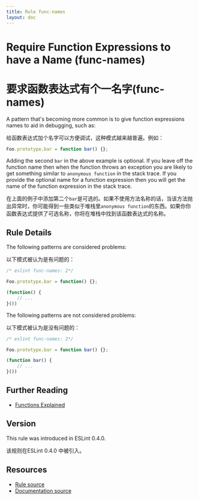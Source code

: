 ```yaml
---
title: Rule func-names
layout: doc
---
```

<!-- Note: No pull requests accepted for this file. See README.md in the root directory for details. -->

# Require Function Expressions to have a Name (func-names)

# 要求函数表达式有个一名字(func-names)

A pattern that's becoming more common is to give function expressions names to aid in debugging, such as:

给函数表达式加个名字可以方便调试，这种模式越来越普遍。例如：

```js
Foo.prototype.bar = function bar() {};
```

Adding the second `bar` in the above example is optional.  If you leave off the function name then when the function throws an exception you are likely to get something similar to `anonymous function` in the stack trace.  If you provide the optional name for a function expression then you will get the name of the function expression in the stack trace.

在上面的例子中添加第二个`bar`是可选的。如果不使用方法名称的话，当该方法抛出异常时，你可能得到一些类似于堆栈里`anonymous function`的东西。如果你你函数表达式提供了可选名称，你将在堆栈中找到该函数表达式的名称。

## Rule Details

The following patterns are considered problems:

以下模式被认为是有问题的：

```js
/* eslint func-names: 2*/

Foo.prototype.bar = function() {};

(function() {
    // ...
}())
```

The following patterns are not considered problems:

以下模式被认为是没有问题的：

```js
/* eslint func-names: 2*/

Foo.prototype.bar = function bar() {};

(function bar() {
    // ...
}())
```

## Further Reading

* [Functions Explained](http://markdaggett.com/blog/2013/02/15/functions-explained/)

## Version

This rule was introduced in ESLint 0.4.0.

该规则在ESLint 0.4.0 中被引入。

## Resources

* [Rule source](https://github.com/eslint/eslint/tree/master/lib/rules/func-names.js)
* [Documentation source](https://github.com/eslint/eslint/tree/master/docs/rules/func-names.md)
